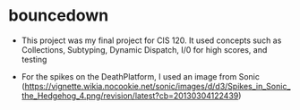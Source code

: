 # bouncedown

- This project was my final project for CIS 120. It used concepts such as Collections, Subtyping, Dynamic Dispatch, I/0 for high scores, and testing

- For the spikes on the DeathPlatform, I used an image from Sonic
  (https://vignette.wikia.nocookie.net/sonic/images/d/d3/Spikes_in_Sonic_the_Hedgehog_4.png/revision/latest?cb=20130304122439)

